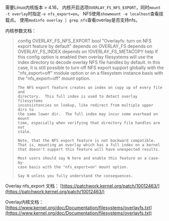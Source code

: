 需要Linux内核版本 > 4.16， 内核开启选项`OVERLAY_FS_NFS_EXPORT`，同时`mount -t overlay`时指定`-o nfs_export=on`。
NFS使用`showmount -e localhost`查看挂载点。
使用`modinfo overlay | grep nfs`查看overlay是否支持nfs。

内核参数文档：
> config OVERLAY_FS_NFS_EXPORT
> 	bool "Overlayfs: turn on NFS export feature by default"
> 	depends on OVERLAY_FS
> 	depends on OVERLAY_FS_INDEX
> 	depends on !OVERLAY_FS_METACOPY
> 	help
> 	  If this config option is enabled then overlay filesystems will use
> 	  the index directory to decode overlay NFS file handles by default.
> 	  In this case, it is still possible to turn off NFS export support
> 	  globally with the "nfs_export=off" module option or on a filesystem
> 	  instance basis with the "nfs_export=off" mount option.
> 
> 	  The NFS export feature creates an index on copy up of every file and
> 	  directory.  This full index is used to detect overlay filesystems
> 	  inconsistencies on lookup, like redirect from multiple upper dirs to
> 	  the same lower dir.  The full index may incur some overhead on mount
> 	  time, especially when verifying that directory file handles are not
> 	  stale.
> 
> 	  Note, that the NFS export feature is not backward compatible.
> 	  That is, mounting an overlay which has a full index on a kernel
> 	  that doesn't support this feature will have unexpected results.
> 
> 	  Most users should say N here and enable this feature on a case-by-
> 	  case basis with the "nfs_export=on" mount option.
> 
> 	  Say N unless you fully understand the consequences.

Overlay nfs_export 文档：
[https://patchwork.kernel.org/patch/10012463/](https://patchwork.kernel.org/patch/10012463/)

Overlay内核文档：
[https://www.kernel.org/doc/Documentation/filesystems/overlayfs.txt](https://www.kernel.org/doc/Documentation/filesystems/overlayfs.txt)
